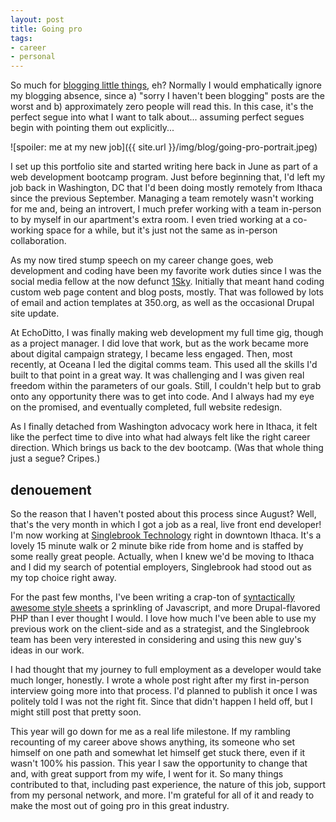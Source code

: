 ```yaml
---
layout: post
title: Going pro
tags:
- career
- personal
---
```


So much for [blogging little things](/2015/08/25/blog-little-things), eh? Normally I would emphatically ignore my blogging absence, since a) "sorry I haven't been blogging" posts are the worst and b) approximately zero people will read this. In this case, it's the perfect segue into what I want to talk about... assuming perfect segues begin with pointing them out explicitly...

![spoiler: me at my new job]({{ site.url }}/img/blog/going-pro-portrait.jpeg)

I set up this portfolio site and started writing here back in June as part of a web development bootcamp program. Just before beginning that, I'd left my job back in Washington, DC that I'd been doing mostly remotely from Ithaca since the previous September. Managing a team remotely wasn't working for me and, being an introvert, I much prefer working with a team in-person to by myself in our apartment's extra room. I even tried working at a co-working space for a while, but it's just not the same as in-person collaboration.

As my now tired stump speech on my career change goes, web development and coding have been my favorite work duties since I was the social media fellow at the now defunct [1Sky](http://1sky.org). Initially that meant hand coding custom web page content and blog posts, mostly. That was followed by lots of email and action templates at 350.org, as well as the occasional Drupal site update.

At EchoDitto, I was finally making web development my full time gig, though as a project manager. I did love that work, but as the work became more about digital campaign strategy, I became less engaged. Then, most recently, at Oceana I led the digital comms team. This used all the skills I'd built to that point in a great way. It was challenging and I was given real freedom within the parameters of our goals. Still, I couldn't help but to grab onto any opportunity there was to get into code. And I always had my eye on the promised, and eventually completed, full website redesign.

As I finally detached from Washington advocacy work here in Ithaca, it felt like the perfect time to dive into what had always felt like the right career direction. Which brings us back to the dev bootcamp. (Was that whole thing just a segue? Cripes.)

## denouement
So the reason that I haven't posted about this process since August? Well, that's the very month in which I got a job as a real, live front end developer! I'm now working at [Singlebrook Technology](http://singlebrook.com/) right in downtown Ithaca. It's a lovely 15 minute walk or 2 minute bike ride from home and is staffed by some really great people. Actually, when I knew we'd be moving to Ithaca and I did my search of potential employers, Singlebrook had stood out as my top choice right away.

For the past few months, I've been writing a crap-ton of [syntactically awesome style sheets](http://sass-lang.com/) a sprinkling of Javascript, and more Drupal-flavored PHP than I ever thought I would. I love how much I've been able to use my previous work on the client-side and as a strategist, and the Singlebrook team has been very interested in considering and using this new guy's ideas in our work.

I had thought that my journey to full employment as a developer would take much longer, honestly. I wrote a whole post right after my first in-person interview going more into that process. I'd planned to publish it once I was politely told I was not the right fit. Since that didn't happen I held off, but I might still post that pretty soon.

This year will go down for me as a real life milestone. If my rambling recounting of my career above shows anything, its someone who set himself on one path and somewhat let himself get stuck there, even if it wasn't 100% his passion. This year I saw the opportunity to change that and, with great support from my wife, I went for it. So many things contributed to that, including past experience, the nature of this job, support from my personal network, and more. I'm grateful for all of it and ready to make the most out of going pro in this great industry.